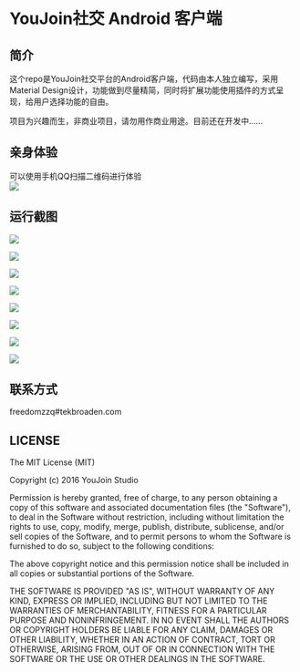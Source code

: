 # YouJoin社交 Android 客户端
## 简介
这个repo是YouJoin社交平台的Android客户端，代码由本人独立编写，采用Material Design设计，功能做到尽量精简，同时将扩展功能使用插件的方式呈现，给用户选择功能的自由。  
  
项目为兴趣而生，非商业项目，请勿用作商业用途。目前还在开发中……  
## 亲身体验
可以使用手机QQ扫描二维码进行体验  
![](http://7vzrj0.com1.z0.glb.clouddn.com/QQ%E5%9B%BE%E7%89%8720160107103114.png)  
## 运行截图
![](http://7vzrj0.com1.z0.glb.clouddn.com/Screenshot_2016-01-06-16-48-34.png?imageView/2/w/400)  
  
![](http://7vzrj0.com1.z0.glb.clouddn.com/Screenshot_2016-01-06-16-48-45.png?imageView/2/w/400)  
  
![](http://7vzrj0.com1.z0.glb.clouddn.com/Screenshot_2016-01-06-16-49-07.png?imageView/2/w/400)  
  
![](http://7vzrj0.com1.z0.glb.clouddn.com/Screenshot_2016-01-06-16-49-40.png?imageView/2/w/400)  
  
![](http://7vzrj0.com1.z0.glb.clouddn.com/Screenshot_2016-01-06-16-50-51.png?imageView/2/w/400)  
  
![](http://7vzrj0.com1.z0.glb.clouddn.com/Screenshot_2016-01-06-16-50-44.png?imageView/2/w/400)  
  
![](http://7vzrj0.com1.z0.glb.clouddn.com/Screenshot_2016-01-06-16-50-55.png?imageView/2/w/400)  
  
![](http://7vzrj0.com1.z0.glb.clouddn.com/Screenshot_2016-01-06-19-08-39.png?imageView/2/w/400)  
 
## 联系方式
freedomzzq#tekbroaden.com

## LICENSE
The MIT License (MIT)

Copyright (c) 2016 YouJoin Studio

Permission is hereby granted, free of charge, to any person obtaining a copy
of this software and associated documentation files (the "Software"), to deal
in the Software without restriction, including without limitation the rights
to use, copy, modify, merge, publish, distribute, sublicense, and/or sell
copies of the Software, and to permit persons to whom the Software is
furnished to do so, subject to the following conditions:

The above copyright notice and this permission notice shall be included in all
copies or substantial portions of the Software.

THE SOFTWARE IS PROVIDED "AS IS", WITHOUT WARRANTY OF ANY KIND, EXPRESS OR
IMPLIED, INCLUDING BUT NOT LIMITED TO THE WARRANTIES OF MERCHANTABILITY,
FITNESS FOR A PARTICULAR PURPOSE AND NONINFRINGEMENT. IN NO EVENT SHALL THE
AUTHORS OR COPYRIGHT HOLDERS BE LIABLE FOR ANY CLAIM, DAMAGES OR OTHER
LIABILITY, WHETHER IN AN ACTION OF CONTRACT, TORT OR OTHERWISE, ARISING FROM,
OUT OF OR IN CONNECTION WITH THE SOFTWARE OR THE USE OR OTHER DEALINGS IN THE
SOFTWARE.
